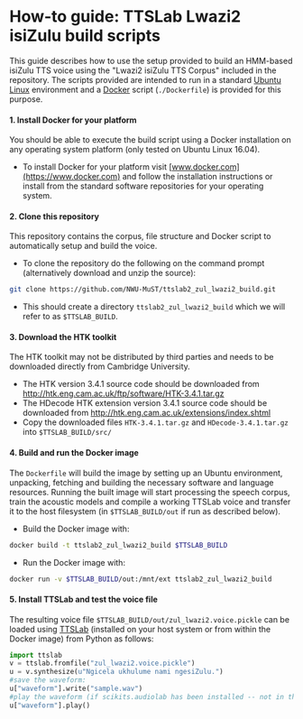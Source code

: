 How-to guide: TTSLab Lwazi2 isiZulu build scripts
=================================================

This guide describes how to use the setup provided to build an HMM-based isiZulu TTS voice using the "Lwazi2 isiZulu TTS Corpus" included in the repository. The scripts provided are intended to run in a standard [Ubuntu Linux](https://www.ubuntu.com/) environment and a [Docker](https://www.docker.com/) script (`./Dockerfile`) is provided for this purpose.


#### 1. Install Docker for your platform

You should be able to execute the build script using a Docker installation on any operating system platform (only tested on Ubuntu Linux 16.04).

 - To install Docker for your platform visit [www.docker.com](https://www.docker.com) and follow the installation instructions or install from the standard software repositories for your operating system.


#### 2. Clone this repository

This repository contains the corpus, file structure and Docker script to automatically setup and build the voice.

 - To clone the repository do the following on the command prompt (alternatively download and unzip the source):
```bash
git clone https://github.com/NWU-MuST/ttslab2_zul_lwazi2_build.git
```

 - This should create a directory `ttslab2_zul_lwazi2_build` which we will refer to as `$TTSLAB_BUILD`.


#### 3. Download the HTK toolkit

The HTK toolkit may not be distributed by third parties and needs to be downloaded directly from Cambridge University.

 - The HTK version 3.4.1 source code should be downloaded from http://htk.eng.cam.ac.uk/ftp/software/HTK-3.4.1.tar.gz
 - The HDecode HTK extension  version 3.4.1 source code should be downloaded from http://htk.eng.cam.ac.uk/extensions/index.shtml
 - Copy the downloaded files `HTK-3.4.1.tar.gz` and `HDecode-3.4.1.tar.gz` into `$TTSLAB_BUILD/src/`


#### 4. Build and run the Docker image

The `Dockerfile` will build the image by setting up an Ubuntu environment, unpacking, fetching and building the necessary software and language resources. Running the built image will start processing the speech corpus, train the acoustic models and compile a working TTSLab voice and transfer it to the host filesystem (in `$TTSLAB_BUILD/out` if run as described below). 

 - Build the Docker image with:
```bash
docker build -t ttslab2_zul_lwazi2_build $TTSLAB_BUILD
```
 - Run the Docker image with:
```bash
docker run -v $TTSLAB_BUILD/out:/mnt/ext ttslab2_zul_lwazi2_build
```


#### 5. Install TTSLab and test the voice file

The resulting voice file `$TTSLAB_BUILD/out/zul_lwazi2.voice.pickle` can be loaded using [TTSLab](https://github.com/NWU-MuST/ttslab2) (installed on your host system or from within the Docker image) from Python as follows:
```python
import ttslab
v = ttslab.fromfile("zul_lwazi2.voice.pickle")
u = v.synthesize(u"Ngicela ukhulume nami ngesiZulu.")
#save the waveform:
u["waveform"].write("sample.wav")
#play the waveform (if scikits.audiolab has been installed -- not in the Docker image):
u["waveform"].play()
```
